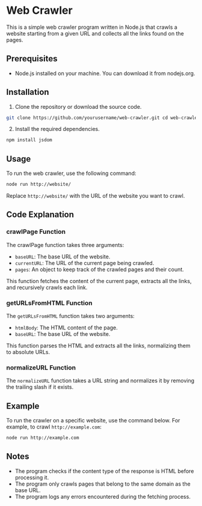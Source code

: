 # Web Crawler

This is a simple web crawler program written in Node.js that crawls a website starting from a given URL and collects all the links found on the pages.

## Prerequisites

  - Node.js installed on your machine. You can download it from nodejs.org.

## Installation

1. Clone the repository or download the source code.

```bash
git clone https://github.com/yourusername/web-crawler.git cd web-crawler
```

2. Install the required dependencies.

```bash
npm install jsdom
```

## Usage

To run the web crawler, use the following command:

```bash 
node run http://website/
```

Replace `http://website/` with the URL of the website you want to crawl.

## Code Explanation
### crawlPage Function

The crawlPage function takes three arguments:

  - `baseURL`: The base URL of the website.
  - `currentURL`: The URL of the current page being crawled.
  - `pages`: An object to keep track of the crawled pages and their count.

This function fetches the content of the current page, extracts all the links, and recursively crawls each link.

### getURLsFromHTML Function

The `getURLsFromHTML` function takes two arguments:

  - `htmlBody`: The HTML content of the page.
  - `baseURL`: The base URL of the website.

This function parses the HTML and extracts all the links, normalizing them to absolute URLs.

### normalizeURL Function

The `normalizeURL` function takes a URL string and normalizes it by removing the trailing slash if it exists.

## Example

To run the crawler on a specific website, use the command below. For example, to crawl `http://example.com`:

```bash
node run http://example.com
```

## Notes

  - The program checks if the content type of the response is HTML before processing it.
  - The program only crawls pages that belong to the same domain as the base URL.
  - The program logs any errors encountered during the fetching process.
